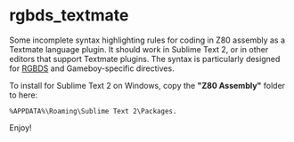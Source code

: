 rgbds_textmate
==============

Some incomplete syntax highlighting rules for coding in Z80 assembly as a Textmate language plugin.
It should work in Sublime Text 2, or in other editors that support Textmate plugins.
The syntax is particularly designed for [RGBDS](http://www.otakunozoku.com/rednex-gameboy-development-system/) and Gameboy-specific directives.

To install for Sublime Text 2 on Windows, copy the **"Z80 Assembly"** folder to here:

    %APPDATA%\Roaming\Sublime Text 2\Packages.

Enjoy!

